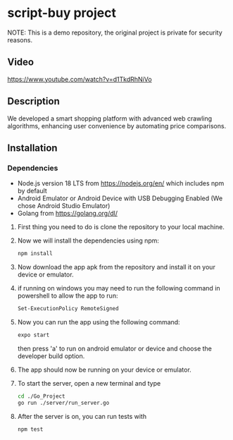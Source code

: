 # script-buy project
NOTE: This is a demo repository, the original project is private for security reasons.

## Video
https://www.youtube.com/watch?v=d1TkdRhNiVo

## Description
We developed a smart shopping platform with advanced web crawling algorithms, enhancing user convenience by automating price comparisons.

## Installation

### Dependencies
* Node.js version 18 LTS from https://nodejs.org/en/ which includes npm by default
* Android Emulator or Android Device with USB Debugging Enabled (We chose Android Studio Emulator)
* Golang from https://golang.org/dl/


1) First thing you need to do is clone the repository to your local machine.
2) Now we will install the dependencies using npm:
    ```bash
    npm install
    ```
3) Now download the app apk from the repository and install it on your device or emulator.

4) if running on windows you may need to run the following command in powershell to allow the app to run:
    ```bash
    Set-ExecutionPolicy RemoteSigned
    ```
5) Now you can run the app using the following command:
    ```bash
   expo start
    ```
   then press 'a' to run on android emulator or device and choose the developer build option.
6) The app should now be running on your device or emulator.
7) To start the server, open a new terminal and type
    ```bash
    cd ./Go_Project
    go run ./server/run_server.go
    ```
8) After the server is on, you can run tests with
   ```bash
   npm test
   ```
